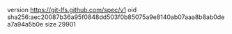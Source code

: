 version https://git-lfs.github.com/spec/v1
oid sha256:aec20087b36a95f0848dd503f0b85075a9e8140ab07aaa8b8ab0dea7a94a5b0e
size 29901
